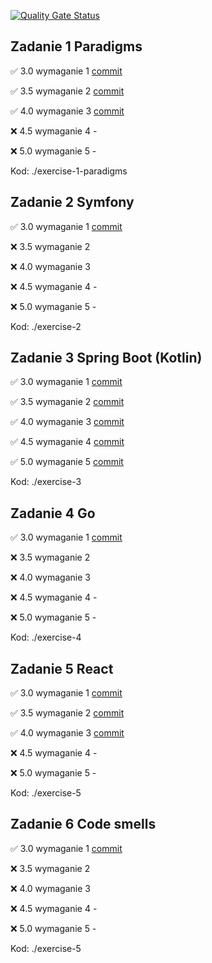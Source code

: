 [![Quality Gate Status](https://sonarcloud.io/api/project_badges/measure?project=mdros_uj-objective-programming&metric=alert_status)](https://sonarcloud.io/summary/new_code?id=mdros_uj-objective-programming)

## Zadanie 1 Paradigms

✅ 3.0 wymaganie 1 [commit](https://github.com/mdros/uj-objective-programming/commit/53d52c86e6579a4029fe7dd17d13e1ca2abd48b2)

✅ 3.5 wymaganie 2 [commit](https://github.com/mdros/uj-objective-programming/commit/b1d196bc4de839ce3e1a6ba32ee4f531dba5e05e)

✅ 4.0 wymaganie 3 [commit](https://github.com/mdros/uj-objective-programming/commit/b1d196bc4de839ce3e1a6ba32ee4f531dba5e05e)

❌ 4.5 wymaganie 4 -

❌ 5.0 wymaganie 5 -

Kod: ./exercise-1-paradigms

## Zadanie 2 Symfony

✅ 3.0 wymaganie 1 [commit](https://github.com/mdros/uj-objective-programming/commit/c64740e26dfeec25b1083492cdd60f2932f9d993)

❌ 3.5 wymaganie 2 

❌ 4.0 wymaganie 3

❌ 4.5 wymaganie 4 -

❌ 5.0 wymaganie 5 -

Kod: ./exercise-2

## Zadanie 3 Spring Boot (Kotlin)

✅ 3.0 wymaganie 1 [commit](https://github.com/mdros/uj-objective-programming/commit/fe88cfb27756accac9dddc8826f13ebf6cb97c0f)

✅ 3.5 wymaganie 2 [commit](https://github.com/mdros/uj-objective-programming/commit/fe88cfb27756accac9dddc8826f13ebf6cb97c0f)

✅ 4.0 wymaganie 3 [commit](https://github.com/mdros/uj-objective-programming/commit/fe88cfb27756accac9dddc8826f13ebf6cb97c0f)

✅ 4.5 wymaganie 4 [commit](https://github.com/mdros/uj-objective-programming/commit/fe88cfb27756accac9dddc8826f13ebf6cb97c0f)

✅ 5.0 wymaganie 5 [commit](https://github.com/mdros/uj-objective-programming/commit/fe88cfb27756accac9dddc8826f13ebf6cb97c0f)

Kod: ./exercise-3

## Zadanie 4 Go

✅ 3.0 wymaganie 1 [commit](https://github.com/mdros/uj-objective-programming/commit/d6a822e5448e911f9b69eebe2b9bc21faeff3393)

❌ 3.5 wymaganie 2 

❌ 4.0 wymaganie 3

❌ 4.5 wymaganie 4 -

❌ 5.0 wymaganie 5 -

Kod: ./exercise-4

## Zadanie 5 React

✅ 3.0 wymaganie 1 [commit](https://github.com/mdros/uj-objective-programming/commit/ef5adece6df89af1bc2f3a1e45865403d82bc132)

✅ 3.5 wymaganie 2 [commit](https://github.com/mdros/uj-objective-programming/commit/ef5adece6df89af1bc2f3a1e45865403d82bc132)

✅ 4.0 wymaganie 3 [commit](https://github.com/mdros/uj-objective-programming/commit/ef5adece6df89af1bc2f3a1e45865403d82bc132)

❌ 4.5 wymaganie 4 -

❌ 5.0 wymaganie 5 -

Kod: ./exercise-5

## Zadanie 6 Code smells

✅ 3.0 wymaganie 1 [commit](https://github.com/mdros/uj-objective-programming/commit/51a1274b8757c65a847388536e141313d286c661)

❌ 3.5 wymaganie 2

❌ 4.0 wymaganie 3

❌ 4.5 wymaganie 4 -

❌ 5.0 wymaganie 5 -

Kod: ./exercise-5